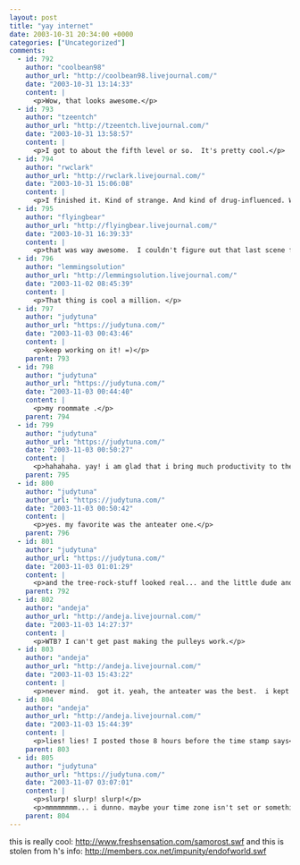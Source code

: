 ```yaml
---
layout: post
title: "yay internet"
date: 2003-10-31 20:34:00 +0000
categories: ["Uncategorized"]
comments:
  - id: 792
    author: "coolbean98"
    author_url: "http://coolbean98.livejournal.com/"
    date: "2003-10-31 13:14:33"
    content: |
      <p>Wow, that looks awesome.</p>
  - id: 793
    author: "tzeentch"
    author_url: "http://tzeentch.livejournal.com/"
    date: "2003-10-31 13:58:57"
    content: |
      <p>I got to about the fifth level or so.  It's pretty cool.</p>
  - id: 794
    author: "rwclark"
    author_url: "http://rwclark.livejournal.com/"
    date: "2003-10-31 15:06:08"
    content: |
      <p>I finished it. Kind of strange. And kind of drug-influenced. Where the hell did you find that?</p>
  - id: 795
    author: "flyingbear"
    author_url: "http://flyingbear.livejournal.com/"
    date: "2003-10-31 16:39:33"
    content: |
      <p>that was way awesome.  I couldn't figure out that last scene for the longest time.  Took four of us here at work to finally solve it.  Yeah, my co-workers dug it too!</p>
  - id: 796
    author: "lemmingsolution"
    author_url: "http://lemmingsolution.livejournal.com/"
    date: "2003-11-02 08:45:39"
    content: |
      <p>That thing is cool a million. </p>
  - id: 797
    author: "judytuna"
    author_url: "https://judytuna.com/"
    date: "2003-11-03 00:43:46"
    content: |
      <p>keep working on it! =)</p>
    parent: 793
  - id: 798
    author: "judytuna"
    author_url: "https://judytuna.com/"
    date: "2003-11-03 00:44:40"
    content: |
      <p>my roommate .</p>
    parent: 794
  - id: 799
    author: "judytuna"
    author_url: "https://judytuna.com/"
    date: "2003-11-03 00:50:27"
    content: |
      <p>hahahaha. yay! i am glad that i bring much productivity to the world.</p>
    parent: 795
  - id: 800
    author: "judytuna"
    author_url: "https://judytuna.com/"
    date: "2003-11-03 00:50:42"
    content: |
      <p>yes. my favorite was the anteater one.</p>
    parent: 796
  - id: 801
    author: "judytuna"
    author_url: "https://judytuna.com/"
    date: "2003-11-03 01:01:29"
    content: |
      <p>and the tree-rock-stuff looked real... and the little dude and sheep and things were cartoonish... but it all went together so well anyway. so cool! yeah! yeah!</p>
    parent: 792
  - id: 802
    author: "andeja"
    author_url: "http://andeja.livejournal.com/"
    date: "2003-11-03 14:27:37"
    content: |
      <p>WTB? I can't get past making the pulleys work.</p>
  - id: 803
    author: "andeja"
    author_url: "http://andeja.livejournal.com/"
    date: "2003-11-03 15:43:22"
    content: |
      <p>never mind.  got it. yeah, the anteater was the best.  i kept making him eat the guy just for fun.</p>
  - id: 804
    author: "andeja"
    author_url: "http://andeja.livejournal.com/"
    date: "2003-11-03 15:44:39"
    content: |
      <p>lies! lies! I posted those 8 hours before the time stamp says</p>
    parent: 803
  - id: 805
    author: "judytuna"
    author_url: "https://judytuna.com/"
    date: "2003-11-07 03:07:01"
    content: |
      <p>slurp! slurp! slurp!</p>
      <p>mmmmmmmm... i dunno. maybe your time zone isn't set or something. mmmm... or maybe it is. ummmm....? weird.</p>
    parent: 804
---
```


this is really cool: http://www.freshsensation.com/samorost.swf
and this is stolen from h's info: http://members.cox.net/impunity/endofworld.swf
